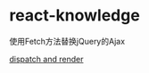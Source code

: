 # react-knowledge

使用Fetch方法替换jQuery的Ajax

[dispatch and render](#https://github.com/htengweb/react-knowledge/tree/master/dispatch-and-render)
